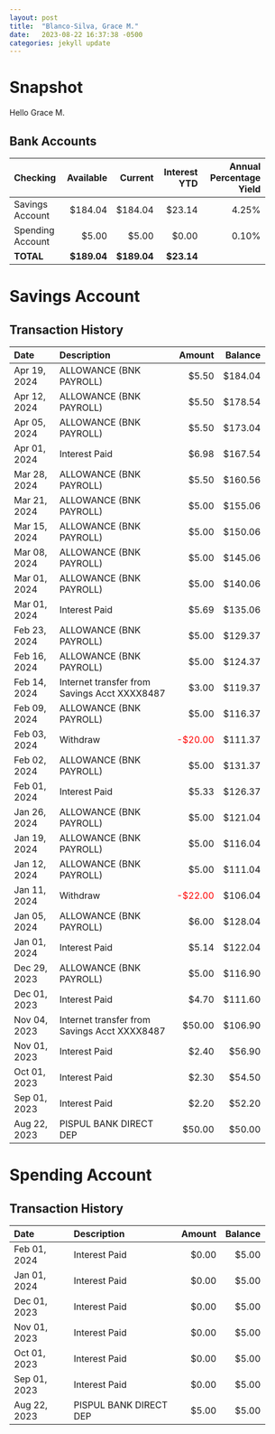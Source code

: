 ```yaml
---
layout: post
title:  "Blanco-Silva, Grace M."
date:   2023-08-22 16:37:38 -0500
categories: jekyll update
---
```


<style type="text/css" media="screen">
  table {
    width: 90%;
  }
</style>


# Snapshot

Hello Grace M.

## Bank Accounts

| Checking         | Available    | Current     | Interest YTD | Annual Percentage Yield |
| :-------         | --------:    | ------:     | -----------: | ----------------------: |
| Savings Account  |      $184.04 |     $184.04 |       $23.14 |                   4.25% |
| Spending Account |        $5.00 |       $5.00 |        $0.00 |                   0.10% |
| **TOTAL**        |  **$189.04** | **$189.04** |   **$23.14** |                         |

# Savings Account

## Transaction History

| Date         | Description                                  | Amount                                 | Balance |
| :---         | :--------------------                        | ------:                                | ------: |
| Apr 19, 2024 | ALLOWANCE (BNK PAYROLL)                      |   $5.50                                | $184.04 |
| Apr 12, 2024 | ALLOWANCE (BNK PAYROLL)                      |   $5.50                                | $178.54 |
| Apr 05, 2024 | ALLOWANCE (BNK PAYROLL)                      |   $5.50                                | $173.04 |
| Apr 01, 2024 |                                Interest Paid |   $6.98                                | $167.54 |
| Mar 28, 2024 | ALLOWANCE (BNK PAYROLL)                      |   $5.50                                | $160.56 |
| Mar 21, 2024 | ALLOWANCE (BNK PAYROLL)                      |   $5.00                                | $155.06 |
| Mar 15, 2024 | ALLOWANCE (BNK PAYROLL)                      |   $5.00                                | $150.06 |
| Mar 08, 2024 | ALLOWANCE (BNK PAYROLL)                      |   $5.00                                | $145.06 |
| Mar 01, 2024 | ALLOWANCE (BNK PAYROLL)                      |   $5.00                                | $140.06 |
| Mar 01, 2024 |                                Interest Paid |   $5.69                                | $135.06 |
| Feb 23, 2024 | ALLOWANCE (BNK PAYROLL)                      |   $5.00                                | $129.37 |
| Feb 16, 2024 | ALLOWANCE (BNK PAYROLL)                      |   $5.00                                | $124.37 |
| Feb 14, 2024 | Internet transfer from Savings Acct XXXX8487 |   $3.00                                | $119.37 |		       
| Feb 09, 2024 | ALLOWANCE (BNK PAYROLL)                      |   $5.00                                | $116.37 |
| Feb 03, 2024 | Withdraw                                     | <span style="color:red">-$20.00</span> | $111.37 |
| Feb 02, 2024 | ALLOWANCE (BNK PAYROLL)                      |   $5.00                                | $131.37 |
| Feb 01, 2024 |                                Interest Paid |   $5.33                                | $126.37 |
| Jan 26, 2024 | ALLOWANCE (BNK PAYROLL)                      |   $5.00                                | $121.04 |
| Jan 19, 2024 | ALLOWANCE (BNK PAYROLL)                      |   $5.00                                | $116.04 |
| Jan 12, 2024 | ALLOWANCE (BNK PAYROLL)                      |   $5.00                                | $111.04 |
| Jan 11, 2024 | Withdraw                                     | <span style="color:red">-$22.00</span> | $106.04 |
| Jan 05, 2024 | ALLOWANCE (BNK PAYROLL)                      |   $6.00                                | $128.04 |
| Jan 01, 2024 |                                Interest Paid |   $5.14                                | $122.04 |
| Dec 29, 2023 | ALLOWANCE (BNK PAYROLL)                      |   $5.00                                | $116.90 |
| Dec 01, 2023 |                                Interest Paid |   $4.70                                | $111.60 |
| Nov 04, 2023 | Internet transfer from Savings Acct XXXX8487 |  $50.00                                | $106.90 |
| Nov 01, 2023 |                                Interest Paid |   $2.40                                |  $56.90 |
| Oct 01, 2023 |                                Interest Paid |   $2.30                                |  $54.50 |
| Sep 01, 2023 |                                Interest Paid |   $2.20                                |  $52.20 |
| Aug 22, 2023 |                       PISPUL BANK DIRECT DEP |  $50.00                                |  $50.00 |

# Spending Account

## Transaction History

| Date         | Description                                  | Amount  | Balance |
| :---         | :--------------------                        | ------: | ------: |
| Feb 01, 2024 |                                Interest Paid |   $0.00 |   $5.00 |
| Jan 01, 2024 |                                Interest Paid |   $0.00 |   $5.00 |
| Dec 01, 2023 |                                Interest Paid |   $0.00 |   $5.00 |
| Nov 01, 2023 |                                Interest Paid |   $0.00 |   $5.00 |
| Oct 01, 2023 |                                Interest Paid |   $0.00 |   $5.00 |
| Sep 01, 2023 |                                Interest Paid |   $0.00 |   $5.00 | 
| Aug 22, 2023 |                       PISPUL BANK DIRECT DEP |   $5.00 |   $5.00 |